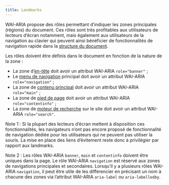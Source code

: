 ```yaml
---
title: Landmarks
---
```


WAI-ARIA propose des rôles permettant d’indiquer les zones principales (régions) du document. Ces rôles sont très profitables aux utilisateurs de lecteurs d’écran notamment, mais également aux utilisateurs de la navigation au clavier qui peuvent ainsi bénéficier de fonctionnalités de navigation rapide dans la [structure du document](#structure-du-document).

Les rôles doivent être définis dans le document en fonction de la nature de la zone :

- La zone d’[en-tête](#zone-d-en-tete) doit avoir un attribut WAI-ARIA `role="banner"` ;
- Le [menu de navigation](#menu-et-barre-de-navigation) principal doit avoir un attribut WAI-ARIA `role="navigation"` ;
- La zone de [contenu principal](#zone-de-contenu-principal) doit avoir un attribut WAI-ARIA `role="main"` ;
- La zone de [pied de page](#zone-de-pied-de-page) doit avoir un attribut WAI-ARIA `role="contentinfo"` ;
- La zone de [moteur de recherche](#moteur-de-recherche-interne-a-un-site-web) sur le site doit avoir un attribut WAI-ARIA `role="search"`.

Note 1 : Si la plupart des lecteurs d’écran mettent à disposition ces fonctionnalités, les navigateurs n’ont pas encore proposé de fonctionnalité de navigation dédiée pour les utilisateurs qui ne peuvent pas utiliser la souris. La mise en place des liens d’évitement reste donc à privilégier par rapport aux <span lang="en">landmarks</span>.

Note 2 : Les rôles WAI-ARIA `banner`, `main` et `contentinfo` doivent être uniques dans la page. Le rôle WAI-ARIA `navigation` est réservé aux zones de navigations principales et secondaires. Lorsqu’il y a plusieurs rôles WAI-ARIA `navigation`, il peut être utile de les différencier en précisant un nom à chacune des zones via l’attribut WAI-ARIA `aria-label` ou `aria-labelledby`.
